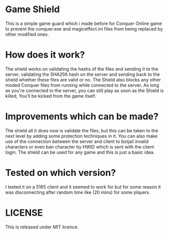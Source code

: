 # Game Shield
This is a simple game guard which i made before for Conquer Online game to prevent the conquer.exe and magiceffect.ini files from being replaced  by other modified ones.

# How does it work?
The shield works on validating the hashs of the files and sending it to the server, validating the SHA256 hash on the server and sending back to the shield whether these files are valid or no. The Shield also blocks any other moded Conquer files from running while connected to the server. As long as you're connected to the server, you can still play as soon as the Shield is killed, You'll be kicked from the game itself.

# Improvements which can be made?

The shield all it does now is validate the files, but this can be taken to the next level by adding some protection techniques in it. You can also make use of the connection between the server and client to botjail invalid characters or even ban character by HWID which is sent with the client login. The shield can be used for any game and this is just a basic idea.

# Tested on which version? 

I tested it on a 5165 client and it seemed to work for but for some reason it was disconnecting after random time like (20 mins) for some players.

# LICENSE
This is released under MIT licence.
